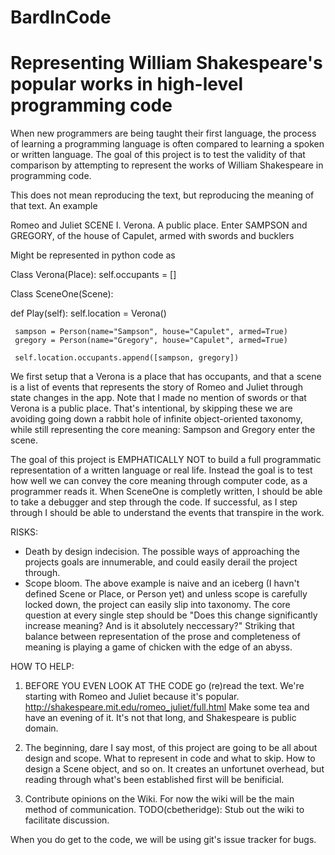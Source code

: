 BardInCode
==========

Representing William Shakespeare's popular works in high-level programming code
==========

When new programmers are being taught their first language, the process of learning a programming language is often compared to learning a spoken or written language. The goal of this project is to test the validity of that comparison by attempting to represent the works of William Shakespeare in programming code.

This does not mean reproducing the text, but reproducing the meaning of that text. An example

Romeo and Juliet
 SCENE I. Verona. A public place.
   Enter SAMPSON and GREGORY, of the house of Capulet, armed with swords and bucklers

Might be represented in python code as

 Class Verona(Place):
   self.occupants = []
  
 Class SceneOne(Scene):

   def Play(self):
     self.location = Verona()
    
     sampson = Person(name="Sampson", house="Capulet", armed=True)
     gregory = Person(name="Gregory", house="Capulet", armed=True)
  
     self.location.occupants.append([sampson, gregory])

We first setup that a Verona is a place that has occupants, and that a scene is a list of events that represents the story of Romeo and Juliet through state changes in the app. Note that I made no mention of swords or that Verona is a public place. That's intentional, by skipping these we are avoiding going down a rabbit hole of infinite object-oriented taxonomy, while still representing the core meaning: Sampson and Gregory enter the scene.

The goal of this project is EMPHATICALLY NOT to build a full programmatic representation of a written language or real life. Instead the goal is to test how well we can convey the core meaning through computer code, as a programmer reads it. When SceneOne is completly written, I should be able to take a debugger and step through the code. If successful, as I step through I should be able to understand the events that transpire in the work.


RISKS:
 - Death by design indecision. The possible ways of approaching the projects goals are innumerable, and could easily derail the project through.
 - Scope bloom. The above example is naive and an iceberg (I havn't defined Scene or Place, or Person yet) and unless scope is carefully locked down, the project can easily slip into taxonomy. The core question at every single step should be "Does this change significantly increase meaning? And is it absolutely neccessary?" Striking that balance between representation of the prose and completeness of meaning is playing a game of chicken with the edge of an abyss.

HOW TO HELP:
 1) BEFORE YOU EVEN LOOK AT THE CODE go (re)read the text. We're starting with Romeo and Juliet because it's popular. http://shakespeare.mit.edu/romeo_juliet/full.html Make some tea and have an evening of it. It's not that long, and Shakespeare is public domain.
 
 2) The beginning, dare I say most, of this project are going to be all about design and scope. What to represent  in code and what to skip. How to design a Scene object, and so on. It creates an unfortunet overhead, but reading through what's been established first will be benificial.
 
 3) Contribute opinions on the Wiki. For now the wiki will be the main method of communication. TODO(cbetheridge): Stub out the wiki to facilitate discussion.

When you do get to the code, we will be using git's issue tracker for bugs.
